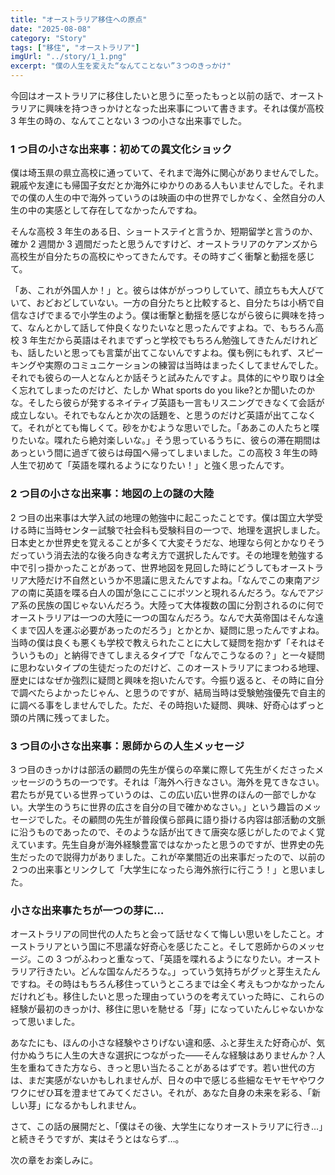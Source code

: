 ```yaml
---
title: "オーストラリア移住への原点"
date: "2025-08-08"
category: "Story"
tags: ["移住", "オーストラリア"]
imgUrl: "../story/1_1.png"
excerpt: "僕の人生を変えた“なんてことない”３つのきっかけ"
---
```


今回はオーストラリアに移住したいと思うに至ったもっと以前の話で、オーストラリアに興味を持つきっかけとなった出来事について書きます。それは僕が高校 3 年生の時の、なんてことない 3 つの小さな出来事でした。

### 1 つ目の小さな出来事：初めての異文化ショック

僕は埼玉県の県立高校に通っていて、それまで海外に関心がありませんでした。親戚や友達にも帰国子女だとか海外にゆかりのある人もいませんでした。それまでの僕の人生の中で海外っていうのは映画の中の世界でしかなく、全然自分の人生の中の実感として存在してなかったんですね。

そんな高校 3 年生のある日、ショートステイと言うか、短期留学と言うのか、確か 2 週間か 3 週間だったと思うんですけど、オーストラリアのケアンズから高校生が自分たちの高校にやってきたんです。その時すごく衝撃と動揺を感じて。

「あ、これが外国人か！」と。彼らは体ががっつりしていて、顔立ちも大人びていて、おどおどしていない。一方の自分たちと比較すると、自分たちは小柄で自信なさげでまるで小学生のよう。僕は衝撃と動揺を感じながら彼らに興味を持って、なんとかして話して仲良くなりたいなと思ったんですよね。で、もちろん高校 3 年生だから英語はそれまでずっと学校でもちろん勉強してきたんだけれども、話したいと思っても言葉が出てこないんですよね。僕も例にもれず、スピーキングや実際のコミュニケーションの練習は当時はまったくしてませんでした。それでも彼らの一人となんとか話そうと試みたんですよ。具体的にやり取りは全く忘れてしまったのだけど、たしか What sports do you like?とか聞いたのかな。そしたら彼らが発するネイティブ英語も一言もリスニングできなくて会話が成立しない。それでもなんとか次の話題を、と思うのだけど英語が出てこなくて。それがとても悔しくて。砂をかむような思いでした。「ああこの人たちと喋りたいな。喋れたら絶対楽しいな。」そう思っているうちに、彼らの滞在期間はあっという間に過ぎて彼らは母国へ帰ってしまいました。この高校 3 年生の時人生で初めて「英語を喋れるようになりたい！」と強く思ったんです。

### 2 つ目の小さな出来事：地図の上の謎の大陸

2 つ目の出来事は大学入試の地理の勉強中に起こったことです。僕は国立大学受ける時に当時センター試験で社会科も受験科目の一つで、地理を選択しました。日本史とか世界史を覚えることが多くて大変そうだな、地理なら何とかなりそうだっていう消去法的な後ろ向きな考え方で選択したんです。その地理を勉強する中で引っ掛かったことがあって、世界地図を見回した時にどうしてもオーストラリア大陸だけ不自然というか不思議に思えたんですよね。「なんでこの東南アジアの南に英語を喋る白人の国が急にここにポツンと現れるんだろう。なんでアジア系の民族の国じゃないんだろう。大陸って大体複数の国に分割されるのに何でオーストラリアは一つの大陸に一つの国なんだろう。なんで大英帝国はそんな遠くまで囚人を運ぶ必要があったのだろう」とかとか、疑問に思ったんですよね。当時の僕は良くも悪くも学校で教えられたことに大して疑問を抱かず「それはそういうもの」と納得できてしまえるタイプで「なんでこうなるの？」と一々疑問に思わないタイプの生徒だったのだけど、このオーストラリアにまつわる地理、歴史にはなぜか強烈に疑問と興味を抱いたんです。今振り返ると、その時に自分で調べたらよかったじゃん、と思うのですが、結局当時は受験勉強優先で自主的に調べる事をしませんでした。ただ、その時抱いた疑問、興味、好奇心はずっと頭の片隅に残ってました。

### 3 つ目の小さな出来事：恩師からの人生メッセージ

3 つ目のきっかけは部活の顧問の先生が僕らの卒業に際して先生がくださったメッセージのうちの一つです。それは「海外へ行きなさい。海外を見てきなさい。君たちが見ている世界っていうのは、この広い広い世界のほんの一部でしかない。大学生のうちに世界の広さを自分の目で確かめなさい。」という趣旨のメッセージでした。その顧問の先生が普段僕ら部員に語り掛ける内容は部活動の文脈に沿うものであったので、そのような話が出てきて唐突な感じがしたのでよく覚えています。先生自身が海外経験豊富ではなかったと思うのですが、世界史の先生だったので説得力がありました。これが卒業間近の出来事だったので、以前の２つの出来事とリンクして「大学生になったら海外旅行に行こう！」と思いました。

### 小さな出来事たちが一つの芽に…

オーストラリアの同世代の人たちと会って話せなくて悔しい思いをしたこと。オーストラリアという国に不思議な好奇心を感じたこと。そして恩師からのメッセージ。この 3 つがふわっと重なって、「英語を喋れるようになりたい。オーストラリア行きたい。どんな国なんだろうな。」っていう気持ちがグッと芽生えたんですね。その時はもちろん移住っていうところまでは全く考えもつかなかったんだけれども。移住したいと思った理由っていうのを考えていった時に、これらの経験が最初のきっかけ、移住に思いを馳せる「芽」になっていたんじゃないかなって思いました。

あなたにも、ほんの小さな経験やさりげない違和感、ふと芽生えた好奇心が、気付かぬうちに人生の大きな選択につながった――そんな経験はありませんか？人生を重ねてきた方なら、きっと思い当たることがあるはずです。若い世代の方は、まだ実感がないかもしれませんが、日々の中で感じる些細なモヤモヤやワクワクにぜひ耳を澄ませてみてください。それが、あなた自身の未来を彩る、「新しい芽」になるかもしれません。

さて、この話の展開だと、「僕はその後、大学生になりオーストラリアに行き…」と続きそうですが、実はそうとはならず…。

次の章をお楽しみに。

